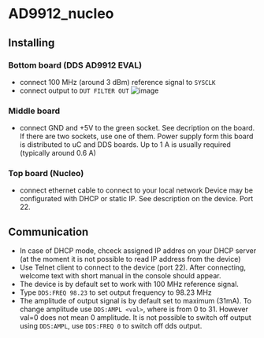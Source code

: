 # AD9912_nucleo
## Installing
### Bottom board (DDS AD9912 EVAL)
* connect 100 MHz (around 3 dBm) reference signal to `SYSCLK`
* connect output to `DUT FILTER OUT` 
![image](https://github.com/KLFAMO/AD9912_nucleo/assets/114686928/b806660c-8974-44a4-b481-348a31766cbc)

### Middle board
* connect GND and +5V to the green socket. See decription on the board. If there are two sockets, use one of them.
Power supply form this board is distributed to uC and DDS boards. Up to 1 A is usually required (typically around 0.6 A)

### Top board (Nucleo)
* connect ethernet cable to connect to your local network
Device may be configurated with DHCP or static IP. See description on the device. Port 22.

## Communication
* In case of DHCP mode, chceck assigned IP addres on your DHCP server (at the moment it is not possible to read IP address from the device)
* Use Telnet client to connect to the device (port 22). After connecting, welcome text with short manual in the console should appear.
* The device is by default set to work with 100 MHz reference signal.
* Type `DDS:FREQ 98.23` to set output frequency to 98.23 MHz
* The amplitude of output signal is by default set to maximum (31mA). To change amplitude use `DDS:AMPL <val>`, where <val> is from 0 to 31. However val=0 does not mean 0 amplitude. It is not possible to switch off output using `DDS:AMPL`, use `DDS:FREQ 0` to switch off dds output.
